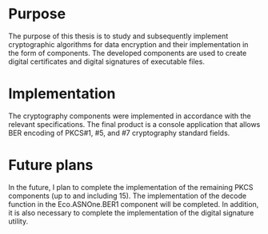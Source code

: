 # Purpose
The purpose of this thesis is to study and subsequently implement cryptographic algorithms for data encryption and their implementation in the form of components. The developed components are used to create digital certificates and digital signatures of executable files. 
# Implementation
The cryptography components were implemented in accordance with the relevant specifications. The final product is a console application that allows BER encoding of PKCS#1, #5, and #7 cryptography standard fields.
# Future plans
In the future, I plan to complete the implementation of the remaining PKCS components (up to and including 15). The implementation of the decode function in the Eco.ASNOne.BER1 component will be completed. In addition, it is also necessary to complete the implementation of the digital signature utility.
